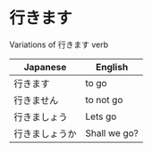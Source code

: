 # 行きます

Variations of 行きます verb

| Japanese  | English   |    
|---------- | --------- | 
| 行きます    | to go     | 
| 行きません | to not go |
| 行きましょう| Lets go|
| 行きましょうか| Shall we go?|

